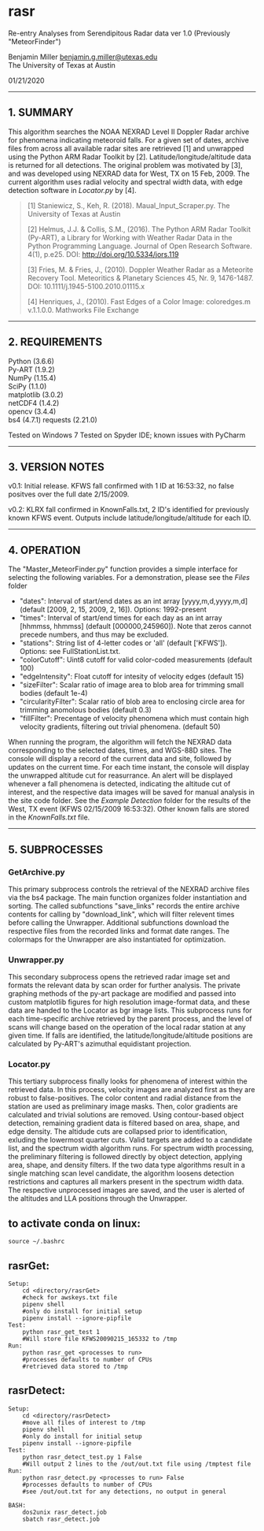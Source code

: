 # rasr
Re-entry Analyses from Serendipitous Radar data
ver 1.0
(Previously "MeteorFinder")

Benjamin Miller <benjamin.g.miller@utexas.edu>  
The University of Texas at Austin 

01/21/2020

---

## 1. SUMMARY

This algorithm searches the NOAA NEXRAD Level II Doppler Radar archive for phenomena indicating meteoroid falls.  For a given set of dates, archive files from across all available radar sites are retrieved \[1] and unwrapped using the Python ARM Radar Toolkit by \[2].  Latitude/longitude/altitude data is returned for all detections.  The original problem was motivated by \[3], and was developed using NEXRAD data for West, TX on 15 Feb, 2009.  The current algorithm uses radial velocity and spectral width data, with edge detection software in *Locator.py* by \[4].

> \[1] Staniewicz, S., Keh, R. (2018). Maual_Input_Scraper.py. The University of Texas at Austin
>
> \[2] Helmus, J.J. & Collis, S.M., (2016). The Python ARM Radar Toolkit (Py-ART), a Library for Working with Weather Radar Data in the Python Programming Language. Journal of Open Research Software. 4(1), p.e25. DOI: http://doi.org/10.5334/jors.119
>
> \[3] Fries, M. & Fries, J., (2010). Doppler Weather Radar as a Meteorite Recovery Tool. Meteoritics & Planetary Sciences 45, Nr. 9, 1476-1487. DOI: 10.1111/j.1945-5100.2010.01115.x 
>
> \[4] Henriques, J., (2010). Fast Edges of a Color Image: coloredges.m v.1.1.0.0. Mathworks File Exchange

---

## 2. REQUIREMENTS

Python (3.6.6)  
Py-ART (1.9.2)  
NumPy (1.15.4)  
SciPy (1.1.0)  
matplotlib (3.0.2)  
netCDF4 (1.4.2)  
opencv (3.4.4)  
bs4 (4.7.1) 
requests (2.21.0)

Tested on Windows 7
Tested on Spyder IDE; known issues with PyCharm

---

## 3. VERSION NOTES

v0.1: Initial release.  KFWS fall confirmed with 1 ID at 16:53:32, no false positves over the full date 2/15/2009.

v0.2: KLRX fall confirmed in KnownFalls.txt, 2 ID's identified for previously known KFWS event.  Outputs include latitude/longitude/altitude for each ID. 

---

## 4. OPERATION

The "Master_MeteorFinder.py" function provides a simple interface for selecting the following variables.  For a demonstration, please see the *Files* folder 

- "dates": Interval of start/end dates as an int array \[yyyy,m,d,yyyy,m,d] \(default \[2009, 2, 15, 2009, 2, 16]).  Options: 1992-present  
- "times": Interval of start/end times for each day as an int array \[hhmmss, hhmmss] \(default \[000000,245960]).  Note that zeros cannot precede numbers, and thus may be excluded.  
- "stations": String list of 4-letter codes or 'all' \(default \['KFWS']).  Options: see FullStationList.txt.  
- "colorCutoff": Uint8 cutoff for valid color-coded measurements \(default 100)   
- "edgeIntensity": Float cutoff for intesity of velocity edges \(default 15)   
- "sizeFilter": Scalar ratio of image area to blob area for trimming small bodies  \(default 1e-4)  
- "circularityFilter": Scalar ratio of blob area to enclosing circle area for trimming anomolous bodies \(default 0.3)  
- "fillFilter": Precentage of velocity phenomena which must contain high velocity gradients, filtering out trivial phenomena.  \(default 50) 

When running the program, the algorithm will fetch the NEXRAD data corresponding to the selected dates, times, and WGS-88D sites.  The console will display a record of the current data and site, followed by updates on the current time.  For each time instant, the console will display the unwrapped altitude cut for reasurrance.  An alert will be displayed whenever a fall phenomena is detected, indicating the altitude cut of interest, and the respective data images will be saved for manual analysis in the site code folder.  See the *Example Detection* folder for the results of the West, TX event (KFWS 02/15/2009 16:53:32).  Other known falls are stored in the *KnownFalls.txt* file.  

---

## 5. SUBPROCESSES

### GetArchive.py 
This primary subprocess controls the retrieval of the NEXRAD archive files via the bs4 package.  The main function organizes folder instantiation and sorting.  The called subfunctions "save_links" records the entire archive contents for calling by "download_link", which will filter relevent times before calling the Unwrapper.  Additional subfunctions download the respective files from the recorded links and format date ranges.  The colormaps for the Unwrapper are also instantiated for optimization.         

### Unwrapper.py
This secondary subprocess opens the retrieved radar image set and formats the relevant data by scan order for further analysis.  The private graphing methods of the py-art package are modified and passed into custom matplotlib figures for high resolution image-format data, and these data are handed to the Locator as bgr image lists.  This subprocess runs for each time-specific archive retrieved by the parent process, and the level of scans will change based on the operation of the local radar station at any given time.  If falls are identified, the latitude/longitude/altitude positions are calculated by Py-ART's azimuthal equidistant projection.        

### Locator.py
This tertiary subprocess finally looks for phenomena of interest within the retrieved data.  In this process, velocity images are analyzed first as they are robust to false-positives.  The color content and radial distance from the station are used as preliminary image masks.  Then, color gradients are calculated and trivial solutions are removed.  Using contour-based object detection, remaining gradient data is filtered based on area, shape, and edge density.  The altidude cuts are collapsed prior to identification, exluding the lowermost quarter cuts.  Valid targets are added to a candidate list, and the spectrum width algorithm runs.  For spectrum width processing, the preliminary filtering is followed directly by object detection, applying area, shape, and density filters.  If the two data type algorithms result in a single matching scan level candidate, the algorithm loosens detection restrictions and captures all markers present in the spectrum width data.  The respective unprocessed images are saved, and the user is alerted of the altitudes and LLA positions through the Unwrapper.            

## to activate conda on linux: 
	source ~/.bashrc

## rasrGet:
	Setup:
		cd <directory/rasrGet>
		#check for awskeys.txt file
		pipenv shell
		#only do install for initial setup
		pipenv install --ignore-pipfile
	Test:
		python rasr_get_test 1
		#Will store file KFWS20090215_165332 to /tmp
	Run:
		python rasr_get <processes to run>
		#processes defaults to number of CPUs
		#retrieved data stored to /tmp


## rasrDetect:

	Setup: 
		cd <directory/rasrDetect>
		#move all files of interest to /tmp 
		pipenv shell 
		#only do install for initial setup
		pipenv install --ignore-pipfile 
	Test: 
		python rasr_detect_test.py 1 False
		#Will output 2 lines to the /out/out.txt file using /tmptest file
	Run:
		python rasr_detect.py <processes to run> False
		#processes defaults to number of CPUs
		#see /out/out.txt for any detections, no output in general

	BASH:
		dos2unix rasr_detect.job
		sbatch rasr_detect.job

